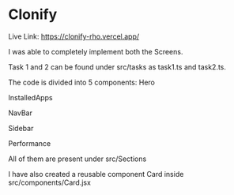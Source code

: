 # Clonify

Live Link: https://clonify-rho.vercel.app/

I was able to completely implement both the Screens.

Task 1 and 2 can be found under src/tasks as task1.ts and task2.ts.

The code is divided into 5 components: 
Hero

InstalledApps

NavBar

Sidebar

Performance


All of them are present under src/Sections

I have also created a reusable component Card inside src/components/Card.jsx

